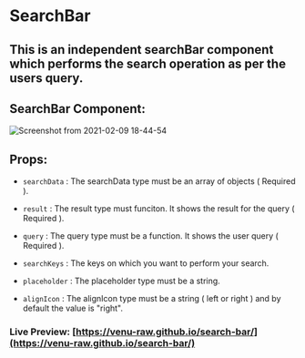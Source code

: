# SearchBar

## This is an independent searchBar component which performs the search operation as per the users query.


## SearchBar Component:

![Screenshot from 2021-02-09 18-44-54](https://user-images.githubusercontent.com/73871063/107374761-f25f2280-6b0d-11eb-9ccd-be52570454f2.png)


## Props: 

 - `searchData` : The searchData type must be an array of objects ( Required ).
 
 - `result` : The result type must funciton. It shows the result for the query ( Required ).
 
 - `query` : The query type must be a function. It shows the user query ( Required ).
 
 - `searchKeys` : The keys on which you want to perform your search.
 
 - `placeholder` : The placeholder type must be a string.
 
 - `alignIcon` : The alignIcon type must be a string ( left or right ) and by default the value is "right".
 
 
 ### Live Preview: [https://venu-raw.github.io/search-bar/](https://venu-raw.github.io/search-bar/)
